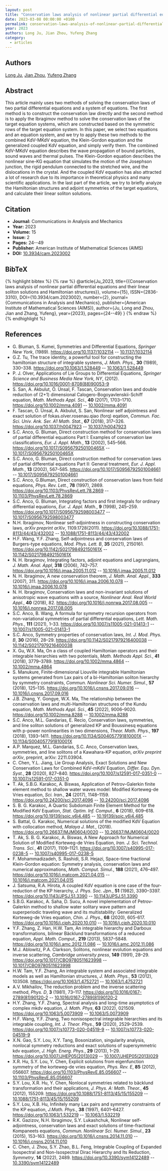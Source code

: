 ```yaml
---
layout: post
title: "Conservation laws analysis of nonlinear partial differential equations and their linear soliton solutions and Hamiltonian structures"
date: 2023-03-08 00:00:00 +0100
permalink: conservation-laws-analysis-of-nonlinear-partial-differential-equations-and-their-linear-soliton-solutions-and-hamiltonian-structures
year: 2023
authors: Long Ju, Jian Zhou, Yufeng Zhang
category:
  - articles
---
```

 
## Authors
[Long Ju](authors/long_ju), [Jian Zhou](authors/jian_zhou), [Yufeng Zhang](authors/yufeng_zhang)
 
## Abstract
This article mainly uses two methods of solving the conservation laws of two partial differential equations and a system of equations. The first method is to construct the conservation law directly and the second method is to apply the Ibragimov method to solve the conservation laws of the target equation systems, which are constructed based on the symmetric rows of the target equation system. In this paper, we select two equations and an equation system, and we try to apply these two methods to the combined KdV-MKdV equation, the Klein-Gordon equation and the generalized coupled KdV equation, and simply verify them. The combined KdV-MKdV equation describes the wave propagation of bound particles, sound waves and thermal pulses. The Klein-Gordon equation describes the nonlinear sine-KG equation that simulates the motion of the Josephson junction, the rigid pendulum connected to the stretched wire, and the dislocations in the crystal. And the coupled KdV equation has also attracted a lot of research due to its importance in theoretical physics and many scientific applications. In the last part of the article, we try to briefly analyze the Hamiltonian structures and adjoint symmetries of the target equations, and calculate their linear soliton solutions.
 
## Citation
- **Journal:** Communications in Analysis and Mechanics
- **Year:** 2023
- **Volume:** 15
- **Issue:** 2
- **Pages:** 24--49
- **Publisher:** American Institute of Mathematical Sciences (AIMS)
- **DOI:** [10.3934/cam.2023002](https://doi.org/10.3934/cam.2023002)
 
## BibTeX
{% highlight bibtex %}
{% raw %}
@article{Ju_2023,
  title={{Conservation laws analysis of nonlinear partial differential equations and their linear soliton solutions and Hamiltonian structures}},
  volume={15},
  ISSN={2836-3310},
  DOI={10.3934/cam.2023002},
  number={2},
  journal={Communications in Analysis and Mechanics},
  publisher={American Institute of Mathematical Sciences (AIMS)},
  author={Ju, Long and Zhou, Jian and Zhang, Yufeng},
  year={2023},
  pages={24--49}
}
{% endraw %}
{% endhighlight %}
 
## References
- G. Bluman, S. Kumei, Symmetries and Differential Equations, <i>Springer New York</i>, (1989). <ext-link ext-link-type="uri" xmlns:xlink="http://www.w3.org/1999/xlink" xlink:href="https://doi.org/10.1137/1032114">https://doi.org/10.1137/1032114</ext-link> -- [10.1137/1032114](https://doi.org/10.1137/1032114)
- G.Z. Tu, The trace identity, a powerful tool for constructing the hamiltonian structure of integrable systems, <i>J. Math. Phys.</i>, <b>30</b> (1989), 330–338. https://doi.org/10.1063/1.528449 -- [10.1063/1.528449](https://doi.org/10.1063/1.528449)
- P. J. Olver, Applications of Lie Groups to Differential Equations, <i>Springer Science and Business Media New York, NY</i>, (2012). <ext-link ext-link-type="uri" xmlns:xlink="http://www.w3.org/1999/xlink" xlink:href="https://doi.org/10.1016/0001-8708(88)90053-9">https://doi.org/10.1016/0001-8708(88)90053-9</ext-link>
- S. San, A. Akbulut, Ö. Ünsal, F. Tascan, Conservation laws and double reduction of (2+1) dimensional Calogero-Bogoyavlenskii-Schiff equation, <i>Math. Methods Appl. Sci.</i>, <b>40</b> (2017), 1703–1710. https://doi.org/10.1002/mma.4091 -- [10.1002/mma.4091](https://doi.org/10.1002/mma.4091)
- F. Tascan, Ö. Ünsal, A. Akbulut, S. San, Nonlinear self adjointness and exact solution of fokas.olver.rosenau.qiao (forq) eqation, <i>Commun. Fac. Sci. Univ. Ank. Ser. A1 Math. Stat.</i>, <b>67</b> (2018), 317–326. https://doi.org/10.1037/h0047923 -- [10.1037/h0047923](https://doi.org/10.1037/h0047923)
- S.C. Anco, G. Bluman, Direct construction method for conservation laws of partial differential equations Part I: Examples of conservation law classifications, <i>Eur. J. Appl. Math.</i>, <b>13</b> (2002), 545–566. https://doi.org/10.1017/S095679250100465X -- [10.1017/S095679250100465X](https://doi.org/10.1017/S095679250100465X)
- S.C. Anco, G. Bluman, Direct construction method for conservation laws of partial differential equations Part II: General treatment, <i>Eur. J. Appl. Math.</i>, <b>13</b> (2002), 567–585. https://doi.org/10.1017/S0956792501004661 -- [10.1017/S0956792501004661](https://doi.org/10.1017/S0956792501004661)
- S.C. Anco, G.Bluman, Direct construction of conservation laws from field equations, <i>Phys. Rev. Lett.</i>, <b>78</b> (1997), 2869. https://doi.org/10.1103/PhysRevLett.78.2869 -- [10.1103/PhysRevLett.78.2869](https://doi.org/10.1103/PhysRevLett.78.2869)
- S.C. Anco, G. Bluman, Integrating factors and first integrals for ordinary differential equations, <i>Eur. J. Appl. Math.</i>, <b>9</b> (1998), 245–259. https://doi.org/10.1017/S0956792598003477 -- [10.1017/S0956792598003477](https://doi.org/10.1017/S0956792598003477)
- N.H. Ibragimov, Nonlinear self-adjointness in constructing conservation laws, <i>arXiv preprint arXiv</i>, 1109.1728(2011). <ext-link ext-link-type="uri" xmlns:xlink="http://www.w3.org/1999/xlink" xlink:href="https://doi.org/10.1088/1751-8113/44/43/432002">https://doi.org/10.1088/1751-8113/44/43/432002</ext-link> -- [10.1088/1751-8113/44/43/432002](https://doi.org/10.1088/1751-8113/44/43/432002)
- H.F. Wang, Y.F. Zhang, Self-adjointness and conservation laws of Burgers-type equations, <i>Mod. Phys. Lett. B</i>, <b>35</b> (2021), 2150161. https://doi.org/10.1142/S021798492150161X -- [10.1142/S021798492150161X](https://doi.org/10.1142/S021798492150161X)
- N. H. Ibragimov, Integrating factors, adjoint equations and Lagrangians, <i>J. Math. Anal. Appl</i>, <b>318</b> (2006), 742–757. https://doi.org/10.1016/j.jmaa.2005.11.012 -- [10.1016/j.jmaa.2005.11.012](https://doi.org/10.1016/j.jmaa.2005.11.012)
- N. H. Ibragimov, A new conservation theorem, <i>J. Math. Anal. Appl.</i>, <b>333</b> (2007), 311. https://doi.org/10.1016/j.jmaa.2006.10.078 -- [10.1016/j.jmaa.2006.10.078](https://doi.org/10.1016/j.jmaa.2006.10.078)
- N. H. Ibragimov, Conservation laws and non-invariant solutions of anisotropic wave equations with a source, <i>Nonlinear Anal. Real World Appl.</i>, <b>40</b> (2018), 82. https://doi.org/10.1016/j.nonrwa.2017.08.005 -- [10.1016/j.nonrwa.2017.08.005](https://doi.org/10.1016/j.nonrwa.2017.08.005)
- S.C. Anco, B. Wang, A formula for symmetry recursion operators from non-variational symmetries of partial differential equations, <i>Lett. Math. Phys.</i>, <b>111</b> (2021), 1–33. https://doi.org/10.1007/s11005-021-01413-1 -- [10.1007/s11005-021-01413-1](https://doi.org/10.1007/s11005-021-01413-1)
- S.C. Anco, Symmetry properties of conservation laws, <i>Int. J. Mod. Phys. B</i>, <b>30</b> (2016), 28–29. https://doi.org/10.1142/S0217979216400038 -- [10.1142/S0217979216400038](https://doi.org/10.1142/S0217979216400038)
- X. Gu, W.X. Ma, On a class of coupled Hamiltonian operators and their integrable hierarchies with two potentials, <i>Math. Methods Appl. Sci.</i>, <b>41</b> (2018), 3779–3789. https://doi.org/10.1002/mma.4864 -- [10.1002/mma.4864](https://doi.org/10.1002/mma.4864)
- S. Manukure, Finite-dimensional Liouville integrable Hamiltonian systems generated from Lax pairs of a bi-Hamiltonian soliton hierarchy by symmetry constraints, <i>Commun. Nonlinear Sci. Numer. Simul.</i>, <b>57</b> (2018), 125–135. https://doi.org/10.1016/j.cnsns.2017.09.016 -- [10.1016/j.cnsns.2017.09.016](https://doi.org/10.1016/j.cnsns.2017.09.016)
- J.B. Zhang, Y. Gongye, W.X. Ma, The relationship between the conservation laws and multi-Hamiltonian structures of the Kundu equation, <i>Math. Methods Appl. Sci.</i>, <b>45</b> (2022), 9006–9020. https://doi.org/10.1002/mma.8288 -- [10.1002/mma.8288](https://doi.org/10.1002/mma.8288)
- S.C. Anco, M.L. Gandarias, E. Recio, Conservation laws, symmetries, and line soliton solutions of generalized KP and Boussinesq equations with p-power nonlinearities in two dimensions, <i>Theor. Math. Phys.</i>, <b>197</b> (2018), 1393–1411. https://doi.org/10.1134/S004057791810001X -- [10.1134/S004057791810001X](https://doi.org/10.1134/S004057791810001X)
- A.P. Marquez, M.L. Gandarias, S.C. Anco, Conservation laws, symmetries, and line solitons of a Kawahara-KP equation, <i>arXiv preprint arXiv</i>, preprint, arXiv: 2211.03904.
- C. Chen, Y.L. Jiang, Lie Group Analysis, Exact Solutions and New Conservation Laws for Combined KdV-mKdV Equation, <i>Differ. Equ. Dyn. Syst.</i>, <b>28</b> (2020), 827–840. https://doi.org/10.1007/s12591-017-0351-0 -- [10.1007/s12591-017-0351-0](https://doi.org/10.1007/s12591-017-0351-0)
- T. Ak, S.B.G. Karakoc, A. Biswas, Application of Petrov-Galerkin finite element method to shallow water waves model: Modified Korteweg-de Vries equation, <i>Sci. Iran.</i>, <b>24</b> (2017), 1148–1159. https://doi.org/10.24200/sci.2017.4096 -- [10.24200/sci.2017.4096](https://doi.org/10.24200/sci.2017.4096)
- S. B. G. Karakoc, A Quartic Subdomain Finite Element Method for the Modified KdV Equation, <i>Stat. Optim. Inf. Comput.</i>, <b>6</b> (2018), 609–618. https://doi.org/10.19139/soic.v6i4.485 -- [10.19139/soic.v6i4.485](https://doi.org/10.19139/soic.v6i4.485)
- S. Battal, G. Karakoc, Numerical solutions of the modified KdV Equation with collocation method, <i>Malaya J. Mat.</i>, (2018). <ext-link ext-link-type="uri" xmlns:xlink="http://www.w3.org/1999/xlink" xlink:href="https://doi.org/10.26637/MJM0604/0020">https://doi.org/10.26637/MJM0604/0020</ext-link> -- [10.26637/MJM0604/0020](https://doi.org/10.26637/MJM0604/0020)
- T. Ak, S. B. G. Karakoc, A. Biswas, A New Approach for Numerical Solution of Modified Korteweg-de Vries Equation, <i>Iran. J. Sci. Technol. Trans. Sci.</i>, <b>41</b> (2017), 1109–1121. https://doi.org/10.1007/s40995-017-0238-5 -- [10.1007/s40995-017-0238-5](https://doi.org/10.1007/s40995-017-0238-5)
- F. Mohammadizadeh, S. Rashidi, S.R. Hejazi, Space-time fractional Klein-Gordon equation: Symmetry analysis, conservation laws and numerical approximations, <i>Math. Comput. Simul.</i>, <b>188</b> (2021), 476–497. https://doi.org/10.1016/j.matcom.2021.04.015 -- [10.1016/j.matcom.2021.04.015](https://doi.org/10.1016/j.matcom.2021.04.015)
- J. Satsuma, R.A. Hirota, A coupled KdV equation is one case of the four-reduction of the KP hierarchy, <i>J. Phys. Soc. Jpn.</i>, <b>51</b> (1982), 3390–3397. https://doi.org/10.1143/JPSJ.51.3390 -- [10.1143/JPSJ.51.3390](https://doi.org/10.1143/JPSJ.51.3390)
- S.B.G. Karakoc, A. Saha, D. Sucu, A novel implementation of Petrov-Galerkin method to shallow water solitary wave pattern and superperiodic traveling wave and its multistability: Generalized Korteweg-de Vries equation, <i>Chin. J. Phys.</i>, <b>68</b> (2020), 605-617. https://doi.org/10.1016/j.cjph.2020.10.010 -- [10.1016/j.cjph.2020.10.010](https://doi.org/10.1016/j.cjph.2020.10.010)
- Y.F. Zhang, Z. Han, H.W. Tam, An integrable hierarchy and Darboux transformations, bilinear Bäcklund transformations of a reduced equation, <i>Appl. Math. Comput.</i>, <b>219</b> (2013), 5837–5848. https://doi.org/10.1016/j.amc.2012.11.086 -- [10.1016/j.amc.2012.11.086](https://doi.org/10.1016/j.amc.2012.11.086)
- M.J. Ablowitz, P.A. Clarkson, Solitons, nonlinear evolution equations and inverse scattering, <i>Cambridge university press</i>, <b>149</b> (1991), 28–29. https://doi.org/10.1017/CBO9780511623998 -- [10.1017/CBO9780511623998](https://doi.org/10.1017/CBO9780511623998)
- H.W. Tam, Y.F. Zhang, An integrable system and associated integrable models as well as Hamiltonian structures, <i>J. Math. Phys.</i>, <b>53</b> (2012), 103508. https://doi.org/10.1063/1.4752721 -- [10.1063/1.4752721](https://doi.org/10.1063/1.4752721)
- A.V. Mikhailov, The reduction problem and the inverse scattering method, <i>Phys. D</i>, <b>3</b> (1981), 73–117. https://doi.org/10.1016/0167-2789(81)90120-2 -- [10.1016/0167-2789(81)90120-2](https://doi.org/10.1016/0167-2789(81)90120-2)
- H.Y. Zhang, Y.F. Zhang, Spectral analysis and long-time asymptotics of complex mkdv equation, <i>J. Math. Phys</i>, <b>63</b> (2022), 021509. https://doi.org/10.1063/5.0073909 -- [10.1063/5.0073909](https://doi.org/10.1063/5.0073909)
- H.F. Wang, Y.F. Zhang, Two nonisospectral integrable hierarchies and its integrable coupling, <i>Int. J. Theor. Phys.</i>, <b>59</b> (2020), 2529–2539. https://doi.org/10.1007/s10773-020-04519-9 -- [10.1007/s10773-020-04519-9](https://doi.org/10.1007/s10773-020-04519-9)
- X.N. Gao, S.Y. Lou, X.Y. Tang, Bosonization, singularity analysis, nonlocal symmetry reductions and exact solutions of supersymmetric kdv equation, <i>J. High. Energ. Phys.</i>, <b>29</b> (2013), 1–29. https://doi.org/10.1007/JHEP05(2013)029 -- [10.1007/JHEP05(2013)029](https://doi.org/10.1007/JHEP05(2013)029)
- X.R. Hu, S.Y. Lou, Y. Chen, Explicit solutions from eigenfunction symmetry of the korteweg-de vries equation, <i>Phys. Rev. E</i>, <b>85</b> (2012), 056607. https://doi.org/10.1103/PhysRevE.85.056607 -- [10.1103/PhysRevE.85.056607](https://doi.org/10.1103/PhysRevE.85.056607)
- S.Y. Lou, X.R. Hu, Y. Chen, Nonlocal symmetries related to bäcklund transformation and their applications, <i>J. Phys. A: Math. Theor.</i>, <b>45</b> (2012), 155209. https://doi.org/10.1088/1751-8113/45/15/155209 -- [10.1088/1751-8113/45/15/155209](https://doi.org/10.1088/1751-8113/45/15/155209)
- S.Y. Lou, X.B. Hu, Infinitely many Lax pairs and symmetry constraints of the KP equation, <i>J.Math. Phys.</i>, <b>38</b> (1997), 6401–6427. https://doi.org/10.1063/1.532219 -- [10.1063/1.532219](https://doi.org/10.1063/1.532219)
- R.K. Gazizov, N.H. Ibragimov, S.Y. Lukashchuk, Nonlinear self-adjointness, conservation laws and exact solutions of time-fractional Kompaneets equations, <i>Commun. Nonlinear Sci. Numer. Simul.</i>, <b>23</b> (2015), 153–163. https://doi.org/10.1016/j.cnsns.2014.11.010 -- [10.1016/j.cnsns.2014.11.010](https://doi.org/10.1016/j.cnsns.2014.11.010)
- C. Chen, J. Zhou, S.Y. Zhao, B.L. Feng, Integrable Coupling of Expanded Isospectral and Non-Isospectral Dirac Hierarchy and Its Reduction, <i>Symmetry</i>, <b>14</b> (2022), 2489. https://doi.org/10.3390/sym14122489 -- [10.3390/sym14122489](https://doi.org/10.3390/sym14122489)

